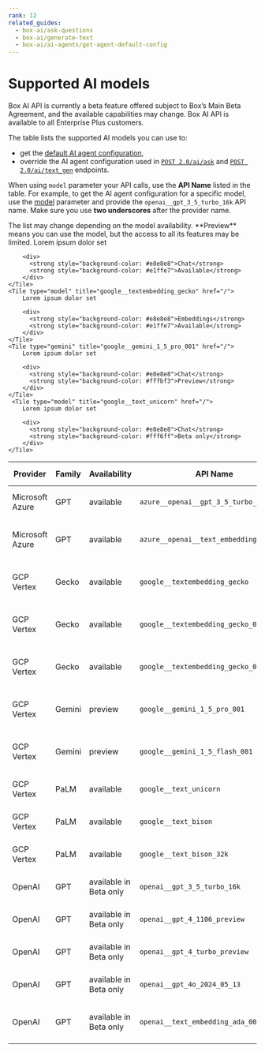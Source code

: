 ```yaml
---
rank: 12
related_guides:
  - box-ai/ask-questions
  - box-ai/generate-text
  - box-ai/ai-agents/get-agent-default-config
---
```


# Supported AI models

<Message type="notice">
Box AI API is currently a beta feature offered subject to Box’s Main Beta Agreement, and the available capabilities may change. Box AI API is available to all Enterprise Plus customers.
</Message>

The table lists the supported AI models you can use to:

- get the [default AI agent configuration][agent],
- override the AI agent configuration used in [`POST 2.0/ai/ask`][ask] and [`POST 2.0/ai/text_gen`][text-gen] endpoints.

When using `model` parameter your API calls, use the **API Name** listed in the table.
For example, to get the AI agent configuration for a specific model, use the [model][ai-model] parameter and provide the `openai__gpt_3_5_turbo_16k` API name.
Make sure you use **two underscores** after the provider name.

<Message type='notice'>
The list may change depending on the model availability.
**Preview** means you can use the model, but the access to all its features
may be limited.
</Message>

<TileGrid rows="2">
    <Tile type="gpt" title="azure__openai__gpt_3_5_turbo_16k" href="/">
        Lorem ipsum dolor set

        <div>
          <strong style="background-color: #e8e8e8">Chat</strong>
          <strong style="background-color: #e1ffe7">Available</strong>
        </div>
    </Tile>
    <Tile type="model" title="google__textembedding_gecko" href="/">
        Lorem ipsum dolor set

        <div>
          <strong style="background-color: #e8e8e8">Embeddings</strong>
          <strong style="background-color: #e1ffe7">Available</strong>
        </div>
    </Tile>
    <Tile type="gemini" title="google__gemini_1_5_pro_001" href="/">
        Lorem ipsum dolor set

        <div>
          <strong style="background-color: #e8e8e8">Chat</strong>
          <strong style="background-color: #fffbf3">Preview</strong>
        </div>
    </Tile>
     <Tile type="model" title="google__text_unicorn" href="/">
        Lorem ipsum dolor set

        <div>
          <strong style="background-color: #e8e8e8">Chat</strong>
          <strong style="background-color: #fff6ff">Beta only</strong>
        </div>
    </Tile>
  </TileGrid>

| Provider        | Family |Availability| API Name                                | External documentation                                                  | Capability | 
| --------------- | ------ |-----| --------------------------------------- | ----------------------------------------------------------------------- | ---------- |
| Microsoft Azure | GPT    |available| `azure__openai__gpt_3_5_turbo_16k`      | [Azure OpenAI GPT-3.5 model documentation][azure-ai-model]              | Chat       | 
| Microsoft Azure | GPT    |available| `azure__openai__text_embedding_ada_002` | [Azure OpenAI embeddings models documentation][azure-ai-embeddings]     | Embeddings | 
| GCP Vertex      | Gecko  | available |`google__textembedding_gecko`           | [Google Vertex AI embeddings models documentation][vertex-ai-model]     | Embeddings | 
| GCP Vertex      | Gecko  | available |`google__textembedding_gecko_002`       | [Google Vertex AI embeddings model documentation][vertex-ai-model]      | Embeddings |
| GCP Vertex      | Gecko  | available|`google__textembedding_gecko_003`       | [Google Vertex AI embeddings model documentation][vertex-ai-model]      | Embeddings | 
| GCP Vertex      | Gemini |preview| `google__gemini_1_5_pro_001`            | [Google Vertex AI Gemini models documentation][vertex-ai-gemini-models] | Chat       | 
| GCP Vertex      | Gemini | preview |`google__gemini_1_5_flash_001`          | [Google Vertex AI Gemini models documentation][vertex-ai-gemini-models] | Chat       |
| GCP Vertex      | PaLM   | available |`google__text_unicorn`                  | [Google PaLM 2 for Text model documentation][vertex-text-models]        | Chat       |
| GCP Vertex      | PaLM   | available |`google__text_bison`                    | [Google PaLM 2 for Text model documentation][vertex-text-models]        | Chat       |
| GCP Vertex      | PaLM   |available| `google__text_bison_32k`                | [Google PaLM 2 for Text model documentation][vertex-text-models]        | Chat       |
| OpenAI          | GPT    | available in Beta only|`openai__gpt_3_5_turbo_16k`             | [OpenAI GPT-3.5 model documentation][openai-gpt-3-5-model]              | Chat       |
| OpenAI          | GPT    |available in Beta only| `openai__gpt_4_1106_preview`            | [OpenAI GPT-4 models documentation][openai-gpt-4-models]                | Chat       | 
| OpenAI          | GPT    | available in Beta only|`openai__gpt_4_turbo_preview`           | [OpenAI GPT-4 models documentation][openai-gpt-4-models]                | Chat       | 
| OpenAI          | GPT    | available in Beta only |`openai__gpt_4o_2024_05_13`             | [OpenAI GPT-4 models documentation][openai-gpt-4-models]                | Chat       | 
| OpenAI          | GPT    |available in Beta only| `openai__text_embedding_ada_002`        | [Azure OpenAI embeddings models documentation][openai-embeddings]       | Embeddings | 

[ask]: e://post_ai_ask
[text-gen]: e://post_ai_text_gen
[agent]: e://get_ai_agent_default
[openai-gpt-3-5-model]: https://platform.openai.com/docs/models/gpt-3-5-turbo
[azure-ai-model]: https://learn.microsoft.com/en-us/azure/ai-services/openai/concepts/models#gpt-35
[vertex-ai-model]: https://cloud.google.com/vertex-ai/generative-ai/docs/learn/models#models
[vertex-ai-gemini-models]: https://cloud.google.com/vertex-ai/generative-ai/docs/learn/models#gemini-models
[vertex-text-models]: https://cloud.google.com/vertex-ai/generative-ai/docs/model-reference/text
[openai-gpt-4-models]: https://platform.openai.com/docs/models/gpt-4-and-gpt-4-turbo
[azure-ai-embeddings]: https://learn.microsoft.com/en-us/azure/ai-services/openai/concepts/models#embeddings
[openai-embeddings]: https://platform.openai.com/docs/models/embeddings
[ai-model]: e://get-ai-agent-default#param-model
